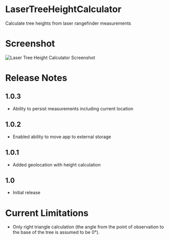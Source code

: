 # LaserTreeHeightCalculator
Calculate tree heights from laser rangefinder measurements

# Screenshot 
![Laser Tree Height Calculator Screenshot](https://raw.githubusercontent.com/nickmcummins/LaserTreeHeightCalculator/master/laser-tree-height-calculator-screenshot.png)

# Release Notes

## 1.0.3
* Ability to persist measurements including current location

## 1.0.2
* Enabled ability to move app to external storage

## 1.0.1 
* Added geolocation with height calculation

## 1.0
* Initial release


# Current Limitations
* Only right triangle calculation (the angle from the point of observation to the base of the tree is assumed to be 0°). 
